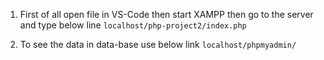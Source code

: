 1. First of all open file in VS-Code then start XAMPP then go to the server and type below line
   `localhost/php-project2/index.php`

2. To see the data in data-base use below link
  `localhost/phpmyadmin/`
